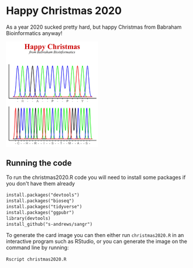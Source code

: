 Happy Christmas 2020
====================

As a year 2020 sucked pretty hard, but happy Christmas from Babraham Bioinformatics anyway!

<img src="https://raw.githubusercontent.com/s-andrews/christmas2020/main/christmas2020.png" height="50%" width="50%">

Running the code
----------------
To run the christmas2020.R code you will need to install some packages if you don't have them already

```
install.packages("devtools")
install.packages("bioseq")
install.packages("tidyverse")
install.packages("ggpubr")
library(devtools)
install_github("s-andrews/sangr")
```
To generate the card image you can then either run ```christmas2020.R``` in an interactive program such as RStudio, or you can generate the image on the command line by running:

```Rscript christmas2020.R```



